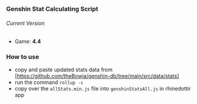 ### Genshin Stat Calculating Script

###### Current Version

- Game: **4.4**

### How to use

- copy and paste updated stats data from [https://github.com/theBowja/genshin-db/tree/main/src/data/stats]
- run the command `rollup -c`
- copy over the `allStats.min.js` file into `genshinStatsAll.js` in rhinedottir app
